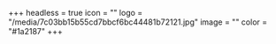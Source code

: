 +++
headless = true
icon = ""
logo = "/media/7c03bb15b55cd7bbcf6bc44481b72121.jpg"
image = ""
color = "#1a2187"
+++
